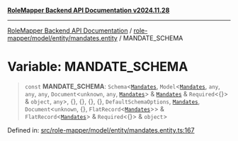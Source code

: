 [**RoleMapper Backend API Documentation v2024.11.28**](../../../../../README.md)

***

[RoleMapper Backend API Documentation](../../../../../modules.md) / [role-mapper/model/entity/mandates.entity](../README.md) / MANDATE\_SCHEMA

# Variable: MANDATE\_SCHEMA

> `const` **MANDATE\_SCHEMA**: `Schema`\<[`Mandates`](../classes/Mandates.md), `Model`\<[`Mandates`](../classes/Mandates.md), `any`, `any`, `any`, `Document`\<`unknown`, `any`, [`Mandates`](../classes/Mandates.md)\> & [`Mandates`](../classes/Mandates.md) & `Required`\<\{\}\> & `object`, `any`\>, \{\}, \{\}, \{\}, \{\}, `DefaultSchemaOptions`, [`Mandates`](../classes/Mandates.md), `Document`\<`unknown`, \{\}, `FlatRecord`\<[`Mandates`](../classes/Mandates.md)\>\> & `FlatRecord`\<[`Mandates`](../classes/Mandates.md)\> & `Required`\<\{\}\> & `object`\>

Defined in: [src/role-mapper/model/entity/mandates.entity.ts:167](https://github.com/FlowCraft-AG/RoleMapper/blob/ac5d66f12f967d3e6cc401aba4d232c3d8d25cca/backend/src/role-mapper/model/entity/mandates.entity.ts#L167)
